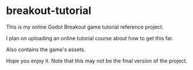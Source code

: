 # breakout-tutorial

This is my online Godot Breakout game tutorial reference project.

I plan on uploading an online tutorial course about how to get this far.

Also contains the game's assets.

Hope you enjoy it. Note that this may not be the final version of the project.

